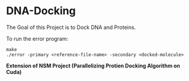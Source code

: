 # DNA-Docking

The Goal of this Project is to Dock DNA and Proteins.

To run the error program:

    make
    ./error -primary <reference-file-name> -secondary <docked-molecule>

**Extension of  NSM Project (Parallelizing Protien Docking Algorithm on Cuda)**
